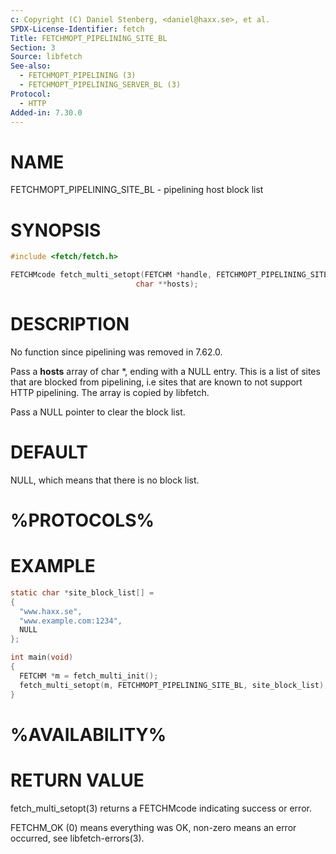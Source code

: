 ```yaml
---
c: Copyright (C) Daniel Stenberg, <daniel@haxx.se>, et al.
SPDX-License-Identifier: fetch
Title: FETCHMOPT_PIPELINING_SITE_BL
Section: 3
Source: libfetch
See-also:
  - FETCHMOPT_PIPELINING (3)
  - FETCHMOPT_PIPELINING_SERVER_BL (3)
Protocol:
  - HTTP
Added-in: 7.30.0
---
```


# NAME

FETCHMOPT_PIPELINING_SITE_BL - pipelining host block list

# SYNOPSIS

~~~c
#include <fetch/fetch.h>

FETCHMcode fetch_multi_setopt(FETCHM *handle, FETCHMOPT_PIPELINING_SITE_BL,
                            char **hosts);
~~~

# DESCRIPTION

No function since pipelining was removed in 7.62.0.

Pass a **hosts** array of char *, ending with a NULL entry. This is a list
of sites that are blocked from pipelining, i.e sites that are known to not
support HTTP pipelining. The array is copied by libfetch.

Pass a NULL pointer to clear the block list.

# DEFAULT

NULL, which means that there is no block list.

# %PROTOCOLS%

# EXAMPLE

~~~c
static char *site_block_list[] =
{
  "www.haxx.se",
  "www.example.com:1234",
  NULL
};

int main(void)
{
  FETCHM *m = fetch_multi_init();
  fetch_multi_setopt(m, FETCHMOPT_PIPELINING_SITE_BL, site_block_list);
}
~~~

# %AVAILABILITY%

# RETURN VALUE

fetch_multi_setopt(3) returns a FETCHMcode indicating success or error.

FETCHM_OK (0) means everything was OK, non-zero means an error occurred, see
libfetch-errors(3).
